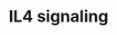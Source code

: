 ---
annotations:
- id: PW:0000512
  parent: signaling pathway
  type: Pathway Ontology
  value: Interleukin mediated signaling pathway
- id: PW:0000912
  parent: signaling pathway
  type: Pathway Ontology
  value: interleukin-4 signaling pathway
authors:
- A.Pandey
- MaintBot
- Khanspers
- MartijnVanIersel
- AlexanderPico
- NetPath
- Christine Chichester
- Joppe014
- Egonw
- Zari
- Mkutmon
- L Dupuis
- Joops05
- Eweitz
citedin:
- link: PMC8287703
  title: 'Transcriptomic changes in peripheral blood mononuclear cells with weight
    loss: systematic literature review and primary data synthesis (2021)'
- link: PMC7339012
  title: Hematopoietic stem-cell senescence and myocardial repair - Coronary artery
    disease genotype/phenotype analysis of post-MI myocardial regeneration response
    induced by CABG/CD133+ bone marrow hematopoietic stem cell treatment in RCT PERFECT
    Phase 3 (2020)
- link: PMC9646470
  title: Clinical improvement of DM1 patients reflected by reversal of disease-induced
    gene expression in blood (2022)
- link: 10.1016/j.humgen.2022.201135
  title: In silico transcriptional analysis of asymptomatic and severe COVID-19 patients
    reveals the susceptibility of severe patients to other comorbidities and non-viral
    pathological conditions (2023)
- link: 10.1155/2022/3515001
  title: Combination of Enrichment Using Gene Ontology and Transcriptomic Analysis
    Revealed Contribution of Interferon Signaling to Severity of COVID-19 (2022)
- link: PMC12034122
  title: Characterization and comparative profiling of piRNAs in serum biopsies of
    pediatric Wilms tumor patients (2025)
- link: PMC3995708
  title: Separate and combined effects of DNMT and HDAC inhibitors in treating human
    multi-drug resistant osteosarcoma HosDXR150 cell line (2014)
communities:
- ONTOX
description: 'IL-4 is a glycoprotein which is composed of 129 amino acids and has
  a molecular weight of 20kDa. IL-4 and IL-13 are produced by CD4+ cells and exhibit
  significant functional overlap. Both these cytokines play a critical role in the
  promotion of allergic responses. IL-4 is primarily involved in promoting the differentiation
  and proliferation of T helper 2 (TH2) cells and the synthesis of immunoglobulin
  E (IgE). Apart from its role in allergic responses including asthma, IL-4 was also
  found to regulate retinal progenitor proliferation, rod photoreceptor differentiation,
  cholinergic and GABAergic amacrine differentiation and neuroprotection and survival.
  IL-4 was also found to have regulatory effects in a number of neurological diseases
  including Alzheimer''s disease, Multiple sclerosis, Experimental autoimmune encephelitis.
  It was also found to relieve inflammatory and neuropathic pain. IL-4 is capable
  of exerting its biological activities through interaction with two cell surface
  receptor complexes - Type I IL4 receptor and Type II IL4 Receptor. Both these receptor
  complexes comprise of a common IL4RÎ± (CD124) subunit, which is also the functional
  receptor chain. Type I IL-4 receptor is formed by the interaction of IL4RÎ± subunit
  with IL-2Î³c (CD132). Type II IL-4 receptor is formed by the interaction of IL-4RÎ±
  subunit with IL-13RÎ±. Interaction of IL-4 with its receptor results in receptor
  dimerization and activation. The Type I receptors activates JAK1 and 3, which are
  associated with the receptor subunits. The activated JAK phosphorylates tyrosine
  residues the cytoplasmic tails of the receptor which then serves as docking sites
  for a number of adaptor or signaling molecules including STAT6. Activated STAT6
  dimerizes, translocated to the nucleus and transcriptionally actives genes responsive
  to IL-4. Many of the key functions of IL4 allergic disorders, including TH2 cell
  differentiation, airway hyper responsiveness, mucus cell metaplasia and IgE synthesis
  are dependent on STAT6 activation. Other phosphorylated tyrosine residue bind to
  proteins with phospho-tyrosine binding (PTB) motifs including IRS proteins. This
  results in the phosphorylation of the IRS proteins, which can then potentially activate
  the PI3K/AKT cascade by binding to the p85 subunit of PI3K or the Ras/Raf/MEK/ERK
  cascade. The PI3K/AKT pathway is thought to mediate the growth and survival signals
  in multiple IL-4 responsive cell types including T- and B- lymphocytes and natural
  killer cells.   Please access this pathway at [NetSlim](http://www.netpath.org/netslim/IL_4_pathway.html)
  database.  If you use this pathway, please cite the following paper: Kandasamy,
  K., Mohan, S. S., Raju, R., Keerthikumar, S., Kumar, G. S. S., Venugopal, A. K.,
  Telikicherla, D., Navarro, J. D., Mathivanan, S., Pecquet, C., Gollapudi, S. K.,
  Tattikota, S. G., Mohan, S., Padhukasahasram, H., Subbannayya, Y., Goel, R., Jacob,
  H. K. C., Zhong, J., Sekhar, R., Nanjappa, V., Balakrishnan, L., Subbaiah, R., Ramachandra,
  Y. L., Rahiman, B. A., Prasad, T. S. K., Lin, J., Houtman, J. C. D., Desiderio,
  S., Renauld, J., Constantinescu, S. N., Ohara, O., Hirano, T., Kubo, M., Singh,
  S., Khatri, P., Draghici, S., Bader, G. D., Sander, C., Leonard, W. J. and Pandey,
  A. (2010). NetPath: A public resource of curated signal transduction pathways. <i>Genome
  Biology</i>. 11:R3.'
last-edited: 2025-03-07
ndex: 33ed1a2d-8b60-11eb-9e72-0ac135e8bacf
organisms:
- Homo sapiens
redirect_from:
- /index.php/Pathway:WP395
- /instance/WP395
- /instance/WP395_r137669
revision: r137669
schema-jsonld:
- '@context': https://schema.org/
  '@id': https://wikipathways.github.io/pathways/WP395.html
  '@type': Dataset
  creator:
    '@type': Organization
    name: WikiPathways
  description: 'IL-4 is a glycoprotein which is composed of 129 amino acids and has
    a molecular weight of 20kDa. IL-4 and IL-13 are produced by CD4+ cells and exhibit
    significant functional overlap. Both these cytokines play a critical role in the
    promotion of allergic responses. IL-4 is primarily involved in promoting the differentiation
    and proliferation of T helper 2 (TH2) cells and the synthesis of immunoglobulin
    E (IgE). Apart from its role in allergic responses including asthma, IL-4 was
    also found to regulate retinal progenitor proliferation, rod photoreceptor differentiation,
    cholinergic and GABAergic amacrine differentiation and neuroprotection and survival.
    IL-4 was also found to have regulatory effects in a number of neurological diseases
    including Alzheimer''s disease, Multiple sclerosis, Experimental autoimmune encephelitis.
    It was also found to relieve inflammatory and neuropathic pain. IL-4 is capable
    of exerting its biological activities through interaction with two cell surface
    receptor complexes - Type I IL4 receptor and Type II IL4 Receptor. Both these
    receptor complexes comprise of a common IL4RÎ± (CD124) subunit, which is also
    the functional receptor chain. Type I IL-4 receptor is formed by the interaction
    of IL4RÎ± subunit with IL-2Î³c (CD132). Type II IL-4 receptor is formed by the
    interaction of IL-4RÎ± subunit with IL-13RÎ±. Interaction of IL-4 with its receptor
    results in receptor dimerization and activation. The Type I receptors activates
    JAK1 and 3, which are associated with the receptor subunits. The activated JAK
    phosphorylates tyrosine residues the cytoplasmic tails of the receptor which then
    serves as docking sites for a number of adaptor or signaling molecules including
    STAT6. Activated STAT6 dimerizes, translocated to the nucleus and transcriptionally
    actives genes responsive to IL-4. Many of the key functions of IL4 allergic disorders,
    including TH2 cell differentiation, airway hyper responsiveness, mucus cell metaplasia
    and IgE synthesis are dependent on STAT6 activation. Other phosphorylated tyrosine
    residue bind to proteins with phospho-tyrosine binding (PTB) motifs including
    IRS proteins. This results in the phosphorylation of the IRS proteins, which can
    then potentially activate the PI3K/AKT cascade by binding to the p85 subunit of
    PI3K or the Ras/Raf/MEK/ERK cascade. The PI3K/AKT pathway is thought to mediate
    the growth and survival signals in multiple IL-4 responsive cell types including
    T- and B- lymphocytes and natural killer cells.   Please access this pathway at
    [NetSlim](http://www.netpath.org/netslim/IL_4_pathway.html) database.  If you
    use this pathway, please cite the following paper: Kandasamy, K., Mohan, S. S.,
    Raju, R., Keerthikumar, S., Kumar, G. S. S., Venugopal, A. K., Telikicherla, D.,
    Navarro, J. D., Mathivanan, S., Pecquet, C., Gollapudi, S. K., Tattikota, S. G.,
    Mohan, S., Padhukasahasram, H., Subbannayya, Y., Goel, R., Jacob, H. K. C., Zhong,
    J., Sekhar, R., Nanjappa, V., Balakrishnan, L., Subbaiah, R., Ramachandra, Y.
    L., Rahiman, B. A., Prasad, T. S. K., Lin, J., Houtman, J. C. D., Desiderio, S.,
    Renauld, J., Constantinescu, S. N., Ohara, O., Hirano, T., Kubo, M., Singh, S.,
    Khatri, P., Draghici, S., Bader, G. D., Sander, C., Leonard, W. J. and Pandey,
    A. (2010). NetPath: A public resource of curated signal transduction pathways.
    <i>Genome Biology</i>. 11:R3.'
  keywords:
  - AKT1
  - ATF2
  - BAD
  - CBL
  - 'CEBPA '
  - 'CEBPB '
  - CHUK
  - DOK2
  - ELK1
  - EP300
  - 'FES '
  - 'GAB2 '
  - GRB2
  - IKBKB
  - IL2RG
  - IL4
  - IL4R
  - INPP5D
  - IRS1
  - IRS2
  - JAK1
  - JAK2
  - JAK3
  - MAPK1
  - 'MAPK11 '
  - 'MAPK14 '
  - MAPK3
  - NCOA3
  - NFKB1
  - NFKBIA
  - PIK3CA
  - PIK3CD
  - PIK3R1
  - PIK3R2
  - PRKCZ
  - PTPN11
  - PTPN6
  - RASA1
  - RELA
  - 'RELA '
  - RPS6KB1
  - 'SHC1 '
  - SOCS1
  - SOCS3
  - SOCS5
  - SOS1
  - 'STAT1 '
  - STAT3
  - STAT5A
  - STAT5B
  - STAT6
  - TYK2
  license: CC0
  name: IL4 signaling
seo: CreativeWork
title: IL4 signaling
wpid: WP395
---